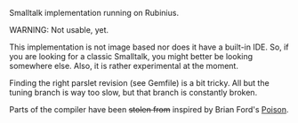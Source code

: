 Smalltalk implementation running on Rubinius.

WARNING: Not usable, yet.

This implementation is not image based nor does it have a built-in IDE. So, if
you are looking for a classic Smalltalk, you might better be looking somewhere
else. Also, it is rather experimental at the moment.

Finding the right parslet revision (see Gemfile) is a bit tricky. All but the
tuning branch is way too slow, but that branch is constantly broken.

Parts of the compiler have been <s>stolen from</s> inspired by Brian Ford's
[Poison](https://github.com/brixen/poison).
